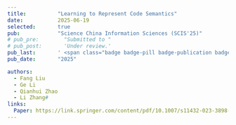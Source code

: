 ```yaml
---
title:          "Learning to Represent Code Semantics"
date:           2025-06-19
selected:       true
pub:            "Science China Information Sciences (SCIS'25)"
# pub_pre:        "Submitted to "
# pub_post:       'Under review.'
pub_last:       ' <span class="badge badge-pill badge-publication badge-success">CCF-A</span>'
pub_date:       "2025"

authors:
  - Fang Liu
  - Ge Li
  - Qianhui Zhao
  - Li Zhang#
links:
  Paper: https://link.springer.com/content/pdf/10.1007/s11432-023-3898-5.pdf
---
```


